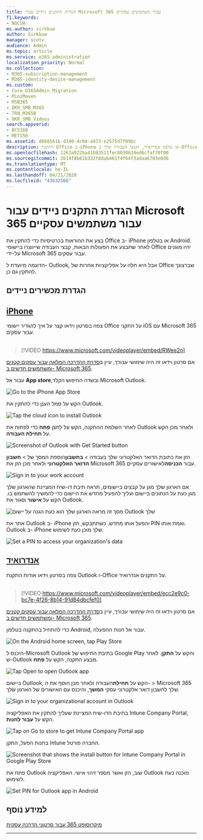 ```yaml
---
title: הגדרת התקנים ניידים עבור Microsoft 365 עבור משתמשים עסקיים
f1.keywords:
- NOCSH
ms.author: sirkkuw
author: Sirkkuw
manager: scotv
audience: Admin
ms.topic: article
ms.service: o365-administration
localization_priority: Normal
ms.collection:
- M365-subscription-management
- M365-identity-device-management
ms.custom:
- Core_O365Admin_Migration
- MiniMaven
- MSB365
- OKR_SMB_M365
- TRN_M365B
- OKR_SMB_Videos
search.appverid:
- BCS160
- MET150
ms.assetid: d868561b-d340-4c04-a973-e2575d7f09bc
description: התקנת Office ב-iPhone או טלפון אנדרואיד, וקבצי העבודה שלך ב-Office apps יהיה מוגן על ידי Microsoft 365 עבור עסקים.
ms.openlocfilehash: 1263a922ba41083511fec8030634ed6cfaf70f00
ms.sourcegitcommit: 2614f8b81b332f8dab461f4f64f3adaa6703e0d6
ms.translationtype: MT
ms.contentlocale: he-IL
ms.lasthandoff: 04/21/2020
ms.locfileid: "43632566"
---
```

# <a name="set-up-mobile-devices-for-microsoft-365-for-business-users"></a>הגדרת התקנים ניידים עבור Microsoft 365 עבור משתמשים עסקיים

בצע את ההוראות בכרטיסיות כדי להתקין את Office ב- iPhone או בטלפון Android. לאחר שתבצע את הפעולות הבאות, קבצי העבודה שייווצרו ביישומי Office יהיו מוגנים על-ידי Microsoft 365 עבור עסקים.

הדוגמה מיועדת ל- Outlook, אבל היא חלה על אפליקציות אחרות של Office שברצונך להתקין גם כן.
  
## <a name="set-up-mobile-devices"></a>הגדרת מכשירים ניידים

## <a name="iphone"></a>[iPhone](#tab/iPhone)
  
צפה בסרטון וידאו קצר על איך להגדיר יישומי Office על התקני iOS עם Microsoft 365 עבור עסקים.<br><br>

> [!VIDEO https://www.microsoft.com/videoplayer/embed/RWee2n] 

אם סרטון וידאו זה היה שימושי עבורך, עיין ב[סדרת ההדרכה המלאה עבור עסקים קטנים ומשתמשים חדשים ב- Microsoft 365](https://support.office.com/article/6ab4bbcd-79cf-4000-a0bd-d42ce4d12816).

עבור אל **App store**,ובשדה החיפוש הקלד Microsoft Outlook.
  
![Go to the iPhone App Store](../media/886913de-76e5-4883-8ed0-4eb3ec06188f.png)
  
הקש על סמל הענן כדי להתקין את Outlook.
  
![Tap the cloud icon to install Outlook](../media/665e1620-948a-4ab8-b914-dca49530142c.png)
  
לאחר השלמת ההתקנה, הקש על לחצן **פתח** כדי לפתוח את Outlook ולאחר מכן הקש על **תחילת העבודה**.
  
![Screenshot of Outlook with Get Started button](../media/005bedec-ae50-4d75-b3bb-e7cef9e2561c.png)
  
הזן את כתובת הדואר האלקטרוני שלך בעבודה \> **בחשבון**הוספת המסך של \> **חשבון הדואר האלקטרוני** ולאחר מכן הזן את Microsoft 365 עבור **הכניסה**לאישורים עסקיים.
  
![Sign in to your work account](../media/3cef1fb5-7bec-4d3d-8542-872b731ce19f.png)
  
אם הארגון שלך מגן על קבצים ביישומים, תראה תיבת דו-שיח המציינת שהארגון שלך מגן כעת על הנתונים ביישום ועליך להפעיל מחדש את היישום כדי להמשיך להשתמש בו. הקש על **אישור** וסגור את Outlook. 
  
![מסך זה מראה הארגון שלך הוא כעת הגנה על יישום Outlook שלך](../media/fb4c1c84-b1e9-42e1-8070-c13dcf79fb09.png)
  
אתר את Outlook ב- iPhone והפעל אותו מחדש. כשתתבקש, הזן PIN ואמת אותו. Outlook ב- iPhone שלך מוכן כעת לשימוש.
  
![Set a PIN to access your organization's data](../media/64f2630b-3164-47a4-9dd6-ca0c29ed5fb3.png)
  
## <a name="android"></a>[אנדרואיד](#tab/Android)
  
צפה בסרטון וידאו אודות התקנת Outlook ו-Office על התקנים אנדרואיד.<br><br>

> [!VIDEO https://www.microsoft.com/videoplayer/embed/ecc2e9c0-bc7e-4f26-8b14-91d84dbcfef0] 

אם סרטון וידאו זה היה שימושי עבורך, עיין ב[סדרת ההדרכה המלאה עבור עסקים קטנים ומשתמשים חדשים ב- Microsoft 365](https://support.office.com/article/6ab4bbcd-79cf-4000-a0bd-d42ce4d12816).

כדי להתחיל בהתקנה בטלפון Android, עבור אל חנות ההפעלה.
  
![On the Android home screen, tap Play Store](../media/93df88e7-c778-40e1-b35e-868ca6e97f6c.png)
  
היכנס ל-Microsoft Outlook בתיבת החיפוש של Google Play והקש על **התקן**. לאחר ש-Outlook מבצע התקנה, הקש על **פתח**.
  
![Tap Open to open Outlook app](../media/8b4c5937-8875-4b5a-a5b6-b8c6c9cd6240.png)
  
ביישום Outlook, הקש על **תחילת**העבודה ולאחר מכן הוסף את ה- \> Microsoft 365 שלך לחשבון דואר אלקטרוני עסקי **המשך**, והיכנס עם האישורים של הארגון שלך.
  
![Sign in to your organizational account in Outlook](../media/18f67c66-4bab-4b99-94bd-080839312e29.png)
  
בתיבת הדו-שיח המציינת שעליך להתקין את האפליקציה Intune Company Portal, הקש על **עבור לחנות**.
  
![Tap on Go to store to get Intune Company Portal app](../media/a702d712-5622-45dd-a511-b1adaee63071.png)
  
בחנות הפעל, התקן Intune החברה פורטל.
  
![Screenshot that shows the install button for Intune Company Portal in Google Play Store](../media/5e0408f2-3f37-44dd-80ed-13ca2ac6df0c.png)
  
פתח את Outlook שוב, הזן ואשר מספר זיהוי אישי. האפליקציה Outlook מוכנה כעת לשימוש.
  
![Set  PIN for Outlook app in Android](../media/edb91afb-f1ed-451a-bc6b-8ccba664e055.png)

## <a name="see-also"></a>למידע נוסף

[מיקרוסופט 365 עבור סרטוני הדרכה עסקית](https://support.office.com/article/6ab4bbcd-79cf-4000-a0bd-d42ce4d12816)

---
